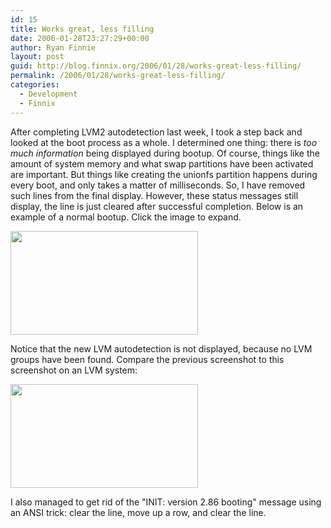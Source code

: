 ```yaml
---
id: 15
title: Works great, less filling
date: 2006-01-28T23:27:29+00:00
author: Ryan Finnie
layout: post
guid: http://blog.finnix.org/2006/01/28/works-great-less-filling/
permalink: /2006/01/28/works-great-less-filling/
categories:
  - Development
  - Finnix
---
```

After completing LVM2 autodetection last week, I took a step back and looked at the boot process as a whole. I determined one thing: there is _too much information_ being displayed during bootup. Of course, things like the amount of system memory and what swap partitions have been activated are important. But things like creating the unionfs partition happens during every boot, and only takes a matter of milliseconds. So, I have removed such lines from the final display. However, these status messages still display, the line is just cleared after successful completion. Below is an example of a normal bootup. Click the image to expand.

[<img src="/blog-media/2008/06/finnix-dev-20060123-1-300x166.png" alt="" title="Finnix dev 20060123 #1" width="300" height="166" class="alignnone size-medium wp-image-74" srcset="/blog-media/2008/06/finnix-dev-20060123-1-300x166.png 300w, /blog-media/2008/06/finnix-dev-20060123-1.png 720w" sizes="(max-width: 300px) 100vw, 300px" />](/blog-media/2008/06/finnix-dev-20060123-1.png)

Notice that the new LVM autodetection is not displayed, because no LVM groups have been found. Compare the previous screenshot to this screenshot on an LVM system:

[<img src="/blog-media/2008/06/finnix-dev-20060123-2-300x166.png" alt="" title="Finnix dev 20060123 #2" width="300" height="166" class="alignnone size-medium wp-image-75" srcset="/blog-media/2008/06/finnix-dev-20060123-2-300x166.png 300w, /blog-media/2008/06/finnix-dev-20060123-2.png 720w" sizes="(max-width: 300px) 100vw, 300px" />](/blog-media/2008/06/finnix-dev-20060123-2.png)

I also managed to get rid of the "INIT: version 2.86 booting" message using an ANSI trick: clear the line, move up a row, and clear the line.
